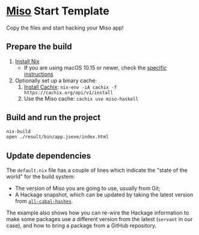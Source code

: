 # [Miso](https://haskell-miso.org/) Start Template

Copy the files and start hacking your Miso app!

## Prepare the build

1. [Install Nix](https://nixos.org/download.html)
    * If you are using macOS 10.15 or newer, check the [specific instructions](https://nixos.org/manual/nix/stable/#sect-macos-installation)
2. Optionally set up a binary cache:
    1. [Install Cachix](https://docs.cachix.org/installation.html#installation): `nix-env -iA cachix -f https://cachix.org/api/v1/install`
    2. Use the Miso cache: `cachix use miso-haskell`

## Build and run the project

```sh
nix-build
open ./result/bin/app.jsexe/index.html
```

## Update dependencies

The `default.nix` file has a couple of lines which indicate the "state of the world" for the build system:
- The version of Miso you are going to use, usually from Git;
- A Hackage snapshot, which can be updated by taking the latest version from [`all-cabal-hashes`](https://github.com/commercialhaskell/all-cabal-hashes).

The example also shows how you can re-wire the Hackage information to make some packages use a different version from the latest (`servant` in our case), and how to bring a package from a GitHub repository.